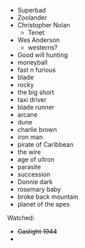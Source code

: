 

- Superbad
- Zoolander
- Christopher Nolan
	- Tenet
- Wes Anderson
	- westerns?
- Good will hunting
- moneyball
- fast n furious
- blade
- rocky
- the big short
- taxi driver
- blade runner
- arcane
- dune
- charlie brown
- iron man
- pirate of Caribbean
- the wire
- age of ultron
- parasite
- succession 
- Donnie dark
- rosemary baby
- broke back mountain
- planet of the apes

Watched:
- ~~Gaslight 1944~~
- 